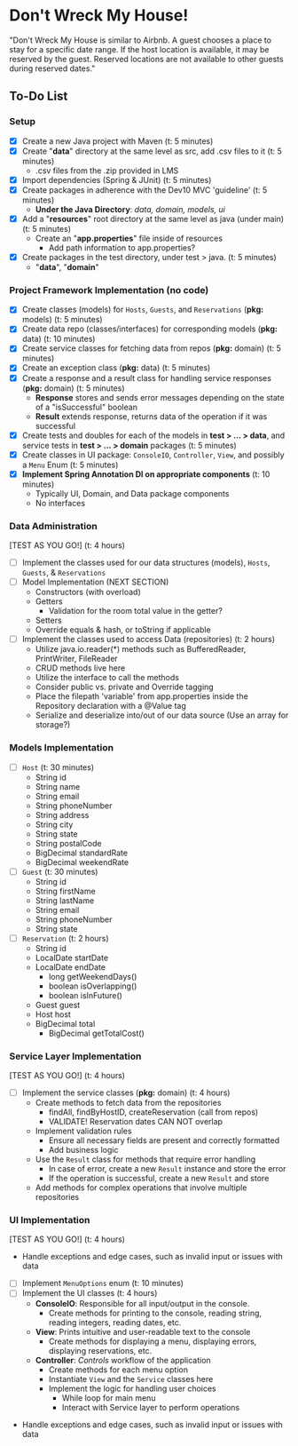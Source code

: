 # Don't Wreck My House!
"Don't Wreck My House is similar to Airbnb. A guest chooses a place to stay for a specific date range. If the host location is available, it may be reserved by the guest. Reserved locations are not available to other guests during reserved dates."

## To-Do List

### Setup
- [X] Create a new Java project with Maven (t: 5 minutes)
- [X] Create "**data**" directory at the same level as src, add .csv files to it (t: 5 minutes)
  -  .csv files from the .zip provided in LMS 
- [X] Import dependencies (Spring & JUnit) (t: 5 minutes)
- [X] Create packages in adherence with the Dev10 MVC 'guideline' (t: 5 minutes)
  - **Under the Java Directory**: *data, domain, models, ui*
- [X] Add a "**resources**" root directory at the same level as java (under main) (t: 5 minutes)
  - Create an "**app.properties**" file inside of resources
    - Add path information to app.properties?
- [X] Create packages in the test directory, under test > java. (t: 5 minutes)
  - "**data**", "**domain**"

### Project Framework Implementation (no code)
- [X] Create classes (models) for `Hosts`, `Guests`, and `Reservations` (**pkg:** models) (t: 5 minutes)
- [X] Create data repo (classes/interfaces) for corresponding models (**pkg:** data) (t: 10 minutes)
- [X] Create service classes for fetching data from repos (**pkg:** domain) (t: 5 minutes)
- [X] Create an exception class (**pkg:** data) (t: 5 minutes)
- [X] Create a response and a result class for handling service responses (**pkg:** domain) (t: 5 minutes)
  - **Response** stores and sends error messages depending on the state of a "isSuccessful" boolean
  - **Result** extends response, returns data of the operation if it was successful
- [X] Create tests and doubles for each of the models in **test > ... > data**, and service tests in **test > ... > domain** packages (t: 5 minutes)
- [X] Create classes in UI package: `ConsoleIO`, `Controller`, `View`, and possibly a `Menu` Enum (t: 5 minutes)
- [X] **Implement Spring Annotation DI on appropriate components** (t: 10 minutes)
  - Typically UI, Domain, and Data package components
  - No interfaces

### Data Administration
[TEST AS YOU GO!] (t: 4 hours)

- [ ] Implement the classes used for our data structures (models), `Hosts`, `Guests`, & `Reservations`
- [ ] Model Implementation (NEXT SECTION)
  - Constructors (with overload)
  - Getters
    - Validation for the room total value in the getter?
  - Setters
  - Override equals & hash, or toString if applicable
- [ ] Implement the classes used to access Data (repositories) (t: 2 hours)
  - Utilize java.io.reader(*) methods such as BufferedReader, PrintWriter, FileReader
  - CRUD methods live here
  - Utilize the interface to call the methods
  - Consider public vs. private and Override tagging
  - Place the filepath 'variable' from app.properties inside the Repository declaration with a @Value tag
  - Serialize and deserialize into/out of our data source (Use an array for storage?)

### Models Implementation
- [ ] `Host` (t: 30 minutes)
  - String id
  - String name
  - String email
  - String phoneNumber
  - String address
  - String city
  - String state
  - String postalCode
  - BigDecimal standardRate
  - BigDecimal weekendRate
- [ ] `Guest` (t: 30 minutes)
  - String id
  - String firstName
  - String lastName
  - String email
  - String phoneNumber
  - String state
- [ ] `Reservation` (t: 2 hours)
  - String id
  - LocalDate startDate
  - LocalDate endDate
    - long getWeekendDays()
    - boolean isOverlapping()
    - boolean isInFuture()
  - Guest guest
  - Host host
  - BigDecimal total
    - BigDecimal getTotalCost()

### Service Layer Implementation
[TEST AS YOU GO!] (t: 4 hours)

- [ ] Implement the service classes (**pkg:** domain)  (t: 4 hours)
    - Create methods to fetch data from the repositories
      - findAll, findByHostID, createReservation (call from repos)
      - VALIDATE! Reservation dates CAN NOT overlap
    - Implement validation rules
        - Ensure all necessary fields are present and correctly formatted
        - Add business logic
    - Use the `Result` class for methods that require error handling
        - In case of error, create a new `Result` instance and store the error
        - If the operation is successful, create a new `Result` and store
    - Add methods for complex operations that involve multiple repositories

### UI Implementation
[TEST AS YOU GO!] (t: 4 hours)

- Handle exceptions and edge cases, such as invalid input or issues with data
- [ ] Implement `MenuOptions` enum (t: 10 minutes)
- [ ] Implement the UI classes (t: 4 hours)
    - **ConsoleIO**: Responsible for all input/output in the console.
        - Create methods for printing to the console, reading string, reading integers, reading dates, etc.
    - **View**: Prints intuitive and user-readable text to the console
        - Create methods for displaying a menu, displaying errors, displaying reservations, etc.
    - **Controller**: *Controls* workflow of the application
        - Create methods for each menu option
        - Instantiate `View` and the `Service` classes here
        - Implement the logic for handling user choices
          - While loop for main menu
          - Interact with Service layer to perform operations
- Handle exceptions and edge cases, such as invalid input or issues with data


